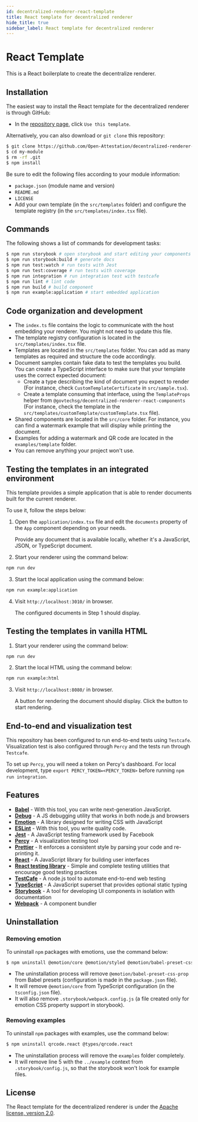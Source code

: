 ```yaml
---
id: decentralized-renderer-react-template
title: React template for decentralized renderer
hide_title: true
sidebar_label: React template for decentralized renderer
---
```


# React Template

This is a React boilerplate to create the decentralize renderer.

## Installation

The easiest way to install the React template for the decentralized renderer is through GitHub: 

- In the [repository page](https://github.com/Open-Attestation/decentralized-renderer-react-template), click `Use this template`.

Alternatively, you can also download or `git clone` this repository:

```sh
$ git clone https://github.com/Open-Attestation/decentralized-renderer-react-template.git my-module
$ cd my-module
$ rm -rf .git
$ npm install
```

Be sure to edit the following files according to your module information:

- `package.json` (module name and version)
- `README.md`
- `LICENSE`
- Add your own template (in the `src/templates` folder) and configure the template registry (in the `src/templates/index.tsx` file).

## Commands

The following shows a list of commands for development tasks:

```sh
$ npm run storybook # open storybook and start editing your components
$ npm run storybook:build # generate docs
$ npm run test:watch # run tests with Jest
$ npm run test:coverage # run tests with coverage
$ npm run integration # run integration test with testcafe
$ npm run lint # lint code
$ npm run build # build component
$ npm run example:application # start embedded application
```

## Code organization and development

- The `index.ts` file contains the logic to communicate with the host embedding your renderer. You might not need to update this file.
- The template registry configuration is located in the `src/templates/index.tsx` file.
- Templates are located in the `src/templates` folder. You can add as many templates as required and structure the code accordingly.
- Document samples contain fake data to test the templates you build. You can create a TypeScript interface to make sure that your template uses the correct expected document:
  - Create a type describing the kind of document you expect to render (For instance, check `CustomTemplateCertificate` in `src/sample.tsx`).
  - Create a template consuming that interface, using the `TemplateProps` helper from `@govtechsg/decentralized-renderer-react-components` (For instance, check the template in the `src/templates/customTemplate/customTemplate.tsx` file).
- Shared components are located in the `src/core` folder. For instance, you can find a watermark example that will display while printing the document.
- Examples for adding a watermark and QR code are located in the `examples/template` folder.
- You can remove anything your project won't use.

## Testing the templates in an integrated environment

This template provides a simple application that is able to render documents built for the current renderer. 

To use it, follow the steps below:

1. Open the `application/index.tsx` file and edit the `documents` property of the `App` component depending on your needs.

    Provide any document that is available locally, whether it's a JavaScript, JSON, or TypeScript document.

2. Start your renderer using the command below: 
```bash
npm run dev
```

3. Start the local application using the command below:
 
 ```bash
 npm run example:application
 ```

4. Visit `http://localhost:3010/` in browser. 

    The configured documents in Step 1 should display.

## Testing the templates in vanilla HTML

1. Start your renderer using the command below: 

```bash
npm run dev
```

2. Start the local HTML using the command below: 

```bash
npm run example:html
```

3. Visit `http://localhost:8080/` in browser. 

    A button for rendering the document should display. Click the button to start rendering.

## End-to-end and visualization test

This repository has been configured to run end-to-end tests using `Testcafe`. Visualization test is also configured through `Percy` and the tests run through `Testcafe`.

To set up `Percy`, you will need a token on Percy's dashboard. For local development, type `export PERCY_TOKEN=<PERCY_TOKEN>` before running `npm run integration`.
  

## Features
- [**Babel**](https://babeljs.io/) - With this tool, you can write next-generation JavaScript.
- [**Debug**](https://github.com/visionmedia/debug) - A JS debugging utility that works in both node.js and browsers
- [**Emotion**](https://emotion.sh/) - A library designed for writing CSS with JavaScript
- [**ESLint**](http://eslint.org/) - With this tool, you write quality code.
- [**Jest**](https://facebook.github.io/jest) - A JavaScript testing framework used by Facebook
- [**Percy**](http://percy.io/) - A visualization testing tool
- [**Prettier**](https://prettier.io/) - It enforces a consistent style by parsing your code and re-printing it.
- [**React**](http://reactjs.org/) - A JavaScript library for building user interfaces
- [**React testing library**](https://testing-library.com/) - Simple and complete testing utilities that encourage good testing practices
- [**TestCafe**](https://devexpress.github.io/testcafe/) - A node.js tool to automate end-to-end web testing
- [**TypeScript**](https://www.typescriptlang.org/) - A JavaScript superset that provides optional static typing
- [**Storybook**](https://storybook.js.org/) - A tool for developing UI components in isolation with documentation
- [**Webpack**](https://webpack.js.org/) - A component bundler


## Uninstallation

### Removing emotion

To uninstall `npm` packages with emotions, use the command below:

```sh
$ npm uninstall @emotion/core @emotion/styled @emotion/babel-preset-css-prop
```

- The uninstallation process will remove `@emotion/babel-preset-css-prop` from Babel presets (configuration is made in the `package.json` file).
- It will remove `@emotion/core` from TypeScript configuration (in the `tsconfig.json` file).
- It will also remove `.storybook/webpack.config.js` (a file created only for emotion CSS property support in storybook).

### Removing examples

To uninstall `npm` packages with examples, use the command below:

```sh
$ npm uninstall qrcode.react @types/qrcode.react
```

- The uninstallation process will remove the `examples` folder completely.
- It will remove line 5 with the `../example` context from `.storybook/config.js`, so that the storybook won't look for example files.

## License

The React template for the decentralized renderer is under the [Apache license, version 2.0](https://www.apache.org/licenses/LICENSE-2.0).
